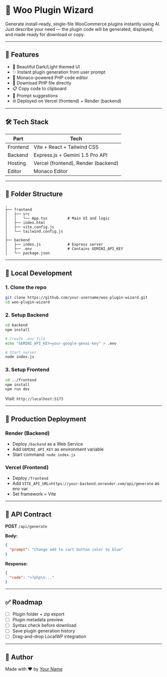 # 🧠 Woo Plugin Wizard

Generate install-ready, single-file WooCommerce plugins instantly using AI. Just describe your need — the plugin code will be generated, displayed, and made ready for download or copy.

---

## 🚀 Features

- 🌈 Beautiful Dark/Light themed UI  
- ✨ Instant plugin generation from user prompt  
- 🧾 Monaco-powered PHP code editor  
- 💾 Download PHP file directly  
- 📋 Copy code to clipboard  
- 🔁 Prompt suggestions  
- 🌐 Deployed on Vercel (frontend) + Render (backend)

---

## 🛠️ Tech Stack

| Part       | Tech                        |
|------------|-----------------------------|
| Frontend   | Vite + React + Tailwind CSS |
| Backend    | Express.js + Gemini 1.5 Pro API |
| Hosting    | Vercel (frontend), Render (backend) |
| Editor     | Monaco Editor               |

---

## 🧩 Folder Structure

```
.
├── frontend
│   ├── src
│   │   └── App.tsx         # Main UI and logic
│   ├── index.html
│   ├── vite.config.js
│   └── tailwind.config.js
│
├── backend
│   ├── index.js            # Express server
│   ├── .env                # Contains GEMINI_API_KEY
│   └── package.json
```

---

## 🧪 Local Development

### 1. Clone the repo

```bash
git clone https://github.com/your-username/woo-plugin-wizard.git
cd woo-plugin-wizard
```

### 2. Setup Backend

```bash
cd backend
npm install

# Create .env file
echo "GEMINI_API_KEY=your-google-genai-key" > .env

# Start server
node index.js
```

### 3. Setup Frontend

```bash
cd ../frontend
npm install
npm run dev
```

Visit: `http://localhost:5173`

---

## 🔧 Production Deployment

### Render (Backend)
- Deploy `/backend` as a Web Service
- Add `GEMINI_API_KEY` as environment variable
- Start command: `node index.js`

### Vercel (Frontend)
- Deploy `/frontend`
- Add `VITE_API_URL=https://your-backend.onrender.com/api/generate` as env var
- Set framework = Vite

---

## 📄 API Contract

**POST** `/api/generate`

**Body:**

```json
{
  "prompt": "Change add to cart button color to blue"
}
```

**Response:**

```json
{
  "code": "<?php\n..."
}
```

---

## ✅ Roadmap

- [ ] Plugin folder + zip export
- [ ] Plugin metadata preview
- [ ] Syntax check before download
- [ ] Save plugin generation history
- [ ] Drag-and-drop LocalWP integration

---

## 👤 Author

Made with ❤️ by [Your Name](https://github.com/your-github)